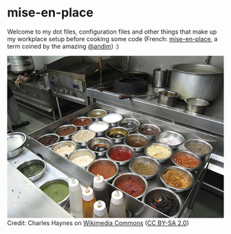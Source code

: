# mise-en-place

Welcome to my dot files, configuration files and other things that make up my workplace setup before cooking some code (French: [mise-en-place](https://en.wikipedia.org/wiki/Mise_en_place), a term coined by the amazing [@andim](https://www.github.com/andim)) :)


![image](mise-en-place.jpg)  
Credit: Charles Haynes on [Wikimedia Commons](https://commons.wikimedia.org/wiki/File:Mise_en_place_for_hot_station.jpg) ([CC BY-SA 2.0](https://creativecommons.org/licenses/by-sa/2.0/)) 
